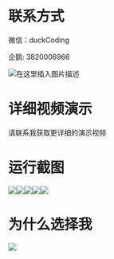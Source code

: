 # 联系方式

微信：duckCoding

企鹅: 3820006966

![在这里插入图片描述](http://upload.cxycsx.vip/91ab4bcb4f2c4c6db86365bb6d6e9c62.jpeg)

# 详细视频演示

请联系我获取更详细的演示视频

# 运行截图

![](http://www.bysj52.com/uploadfile/ueditor/image/202306/%E6%AF%95%E8%AE%BEweixin001%E5%9F%BA%E4%BA%8E%E5%B0%8F%E7%A8%8B%E5%BA%8F%E7%9A%84%E8%B4%AD%E7%89%A9%E7%B3%BB%E7%BB%9F+ssm%E6%AF%95%E4%B8%9A%E8%AE%BE%E8%AE%A1/2.png)![](http://www.bysj52.com/uploadfile/ueditor/image/202306/%E6%AF%95%E8%AE%BEweixin001%E5%9F%BA%E4%BA%8E%E5%B0%8F%E7%A8%8B%E5%BA%8F%E7%9A%84%E8%B4%AD%E7%89%A9%E7%B3%BB%E7%BB%9F+ssm%E6%AF%95%E4%B8%9A%E8%AE%BE%E8%AE%A1/1.png)![](http://www.bysj52.com/uploadfile/ueditor/image/202306/%E6%AF%95%E8%AE%BEweixin001%E5%9F%BA%E4%BA%8E%E5%B0%8F%E7%A8%8B%E5%BA%8F%E7%9A%84%E8%B4%AD%E7%89%A9%E7%B3%BB%E7%BB%9F+ssm%E6%AF%95%E4%B8%9A%E8%AE%BE%E8%AE%A1/3.png)![](http://www.bysj52.com/uploadfile/ueditor/image/202306/%E6%AF%95%E8%AE%BEweixin001%E5%9F%BA%E4%BA%8E%E5%B0%8F%E7%A8%8B%E5%BA%8F%E7%9A%84%E8%B4%AD%E7%89%A9%E7%B3%BB%E7%BB%9F+ssm%E6%AF%95%E4%B8%9A%E8%AE%BE%E8%AE%A1/4.png)![](http://www.bysj52.com/uploadfile/ueditor/image/202306/%E6%AF%95%E8%AE%BEweixin001%E5%9F%BA%E4%BA%8E%E5%B0%8F%E7%A8%8B%E5%BA%8F%E7%9A%84%E8%B4%AD%E7%89%A9%E7%B3%BB%E7%BB%9F+ssm%E6%AF%95%E4%B8%9A%E8%AE%BE%E8%AE%A1/5.png)

# 为什么选择我

![](http://upload.cxycsx.vip/%E7%A8%8B%E5%BA%8F%E8%AE%BE%E8%AE%A1.png)

